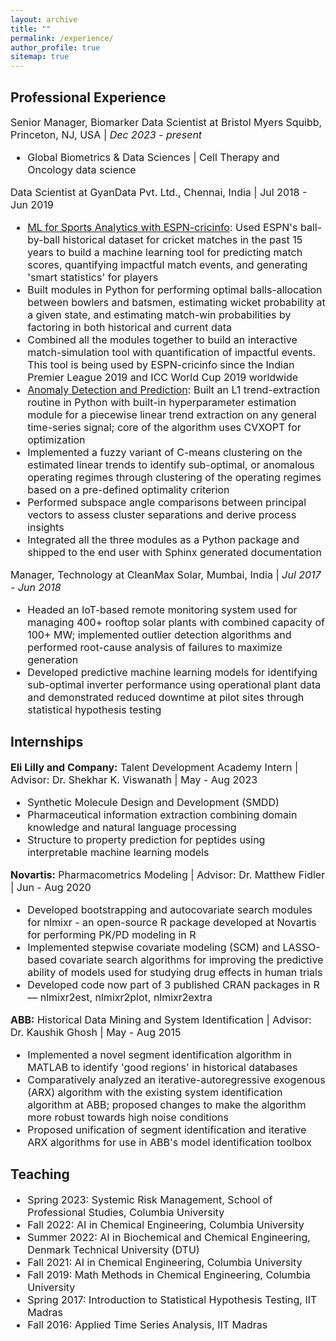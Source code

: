```yaml
---
layout: archive
title: ""
permalink: /experience/
author_profile: true
sitemap: true
---
```


<!-- 
## Overview
<img src='../files/overview.png' width="1200">
-->

## Professional Experience
<font size="3">Senior Manager, Biomarker Data Scientist at Bristol Myers Squibb, Princeton, NJ, USA | <i>Dec 2023 - present </i>
<ul>
<li> Global Biometrics & Data Sciences | Cell Therapy and Oncology data science </li>
</ul>
</font>

<font size="3">Data Scientist at GyanData Pvt. Ltd., Chennai, India | Jul 2018 - Jun 2019 
<ul>
<li> <a target="_blank" href='https://www.espncricinfo.com/story/_/id/26312451/launching-superstats,-new-language-cricket-analysis'>ML for Sports Analytics with ESPN-cricinfo</a>: Used ESPN's ball-by-ball historical dataset for cricket matches in the past 15 years to build a machine learning tool for predicting match scores, quantifying impactful match events, and generating 'smart statistics' for players </li>
<li> Built modules in Python for performing optimal balls-allocation between bowlers and batsmen, estimating wicket probability at a given state, and estimating match-win probabilities by factoring in both historical and current data</li>
<li> Combined all the modules together to build an interactive match-simulation tool with quantification of impactful events. This tool is being used by ESPN-cricinfo since the Indian Premier League 2019 and ICC World Cup 2019 worldwide </li>
<li> <u>Anomaly Detection and Prediction</u>: Built an L1 trend-extraction routine in Python with built-in hyperparameter estimation module for a piecewise linear trend extraction on any general time-series signal; core of the algorithm uses CVXOPT for optimization </li>
<li> Implemented a fuzzy variant of C-means clustering on the estimated linear trends to identify sub-optimal, or anomalous operating regimes through clustering of the operating regimes based on a pre-defined optimality criterion </li>
<li> Performed subspace angle comparisons between principal vectors to assess cluster separations and derive process insights </li>
<li> Integrated all the three modules as a Python package and shipped to the end user with Sphinx generated documentation </li>
</ul>
</font>

<font size="3">Manager, Technology at CleanMax Solar, Mumbai, India | <i>Jul 2017 - Jun 2018 </i>
<ul>
<li> Headed an IoT-based remote monitoring system used for managing 400+ rooftop solar plants with combined capacity of 100+ MW; implemented outlier detection algorithms and performed root-cause analysis of failures to maximize generation </li>
<li>Developed predictive machine learning models for identifying sub-optimal inverter performance using operational plant data and demonstrated reduced downtime at pilot sites through statistical hypothesis testing</li>
</ul>
</font>


<!-- 
<font size="3"><b>Data Scientist:</b> Anomaly Detection for Aluminum Smelting Operations | Advisor: Prof. Raghunathan Rengaswamy | July - Oct 2018  
<ul>
<li> Built an L1 trend-extraction routine in Python with built-in hyperparameter estimation module for a piecewise linear trend extraction on any general time-series signal; core of the algorithm uses CVXOPT for optimization </li>
<li> Implemented a fuzzy variant of C-means clustering on the estimated linear trends to identify sub-optimal, or anomalous operating regimes through clustering of the operating regimes based on a pre-defined optimality criterion </li>
<li> Performed subspace angle comparisons between principal vectors to assess cluster separations and derive process insights </li>
<li> Integrated all the three modules as a Python package and shipped to the end user with Sphinx generated documentation </li>
</ul>
</font>
-->


## Internships
<font size="3"> <b>Eli Lilly and Company:</b> Talent Development Academy Intern | Advisor: Dr. Shekhar K. Viswanath | May - Aug 2023 
<ul>
<li> Synthetic Molecule Design and Development (SMDD) </li>
<li> Pharmaceutical information extraction combining domain knowledge and natural language processing</li>
<li> Structure to property prediction for peptides using interpretable machine learning models</li>
</ul>
</font>

<font size="3"> <b>Novartis:</b> Pharmacometrics Modeling | Advisor: Dr. Matthew Fidler | Jun - Aug 2020 
<ul>
<li> Developed bootstrapping and autocovariate search modules for nlmixr - an open-source R package developed at Novartis for performing PK/PD modeling in R</li>
<li> Implemented stepwise covariate modeling (SCM) and LASSO-based covariate search algorithms for improving the predictive ability of models used for studying drug effects in human trials </li>
<li>Developed code now part of 3 published CRAN packages in R — nlmixr2est, nlmixr2plot, nlmixr2extra</li>
</ul>
</font>

<font size="3"> <b>ABB:</b> Historical Data Mining and System Identification | Advisor: Dr. Kaushik Ghosh | May - Aug 2015 
<ul>
<li> Implemented a novel segment identification algorithm in MATLAB to identify 'good regions' in historical databases </li>
<li> Comparatively analyzed an iterative-autoregressive exogenous (ARX) algorithm with the existing system identification algorithm at ABB; proposed changes to make the algorithm more robust towards high noise conditions </li>
<li> Proposed unification of segment identification and iterative ARX algorithms for use in ABB's model identification toolbox </li>
</ul>
</font>


## Teaching
<font size="3">
<ul>
<li>Spring 2023: Systemic Risk Management, School of Professional Studies, Columbia University</li>
<li>Fall 2022: AI in Chemical Engineering, Columbia University</li>
<li>Summer 2022: AI in Biochemical and Chemical Engineering, Denmark Technical University (DTU)</li>
<li>Fall 2021: AI in Chemical Engineering, Columbia University</li>
<li>Fall 2019: Math Methods in Chemical Engineering, Columbia University</li>
<li>Spring 2017: Introduction to Statistical Hypothesis Testing, IIT Madras</li>
<li>Fall 2016: Applied Time Series Analysis, IIT Madras</li>
</ul>
</font>




<!-- <font size="3">Data Scientist:<a href='https://www.espncricinfo.com/story/_/id/26312451/launching-superstats,-new-language-cricket-analysis'>Machine Learning for Sports Analytics with ESPN-cricinfo</a> &emsp; <a href='https://www.espncricinfo.com/story/_/id/26312451/launching-superstats,-new-language-cricket-analysis'> news article</a> <br>
Advisor: Prof. Raghunathan Rengaswamy | Nov 2018 - March 2019 &emsp;  <img style='vertical-align:bottom; display:inline;' src='../files/espn.png' width="95"> &emsp;  <img style='vertical-align:center; display:inline;' src='../files/espncricinfo.png' width="200"> 
<ul>
<li> Used ESPN's ball-by-ball historical dataset for cricket matches in the past 15 years to build a machine learning tool for predicting match scores, quantifying impactful match events, and generating 'smart statistics' for players </li>
<li> Implemented a recurrent neural network (RNN) and evaluated its performance in modeling the game dynamics </li>
<li> Built modules in Python for performing optimal balls-allocation between bowlers and batsmen, estimating wicket probability at a given state, and estimating match-win probabilities by factoring in both historical data and current </li>
<li> Combined all the modules together to build an interactive match-simulation tool with quantification of impactful events </li>
<li> This tool was used by ESPN-cricinfo during the Indian Premier League 2019 and ICC World Cup 2019 worldwide </li>
</ul>
</font>

<font size="3">Data Scientist:Anomaly Detection and Prediction for Aluminum Smelting Operations<img style='vertical-align:top; display:inline;' src='../files/ge.png' width="40"> &emsp;<br>
Advisor: Prof. Raghunathan Rengaswamy | July 2018 - Oct 2018  
<ul>
<li> Built an L1 trend-extraction routine in Python with built-in hyperparameter estimation module for a piecewise linear trend extraction on any general time-series signal; core of the algorithm uses CVXOPT for optimization </li>
<li> Implemented a fuzzy variant of C-means clustering on the estimated linear trends to identify sub-optimal, or anomalous operating regimes through clustering of the operating regimes based on a pre-defined optimality criterion </li>
<li> Performed subspace angle comparisons between principal vectors to assess cluster separations and derive process insights </li>
<li> Integrated all the three modules as a Python package and shipped to the end user with Sphinx generated documentation </li>
</ul>
</font> -->

<!-- ## Education
<hr style="height:5px;border:none;color:#333;background-color:#333;" />
<font size="4">
<ul>
 <li><b><i>2019 - present</i></b> &emsp; Ph.D. Candidate in Chemical Engineering, Columbia University, New York</li>
 <li><b><i>2017-19</i></b> &emsp;&emsp;&emsp;&emsp; Data Scientist roles with focus on Renewable Energy</li>
 <li><b><i>2017</i></b> &emsp;&emsp;&emsp;&emsp;&emsp;&emsp;Master of Technology (Dual Degree) in Chemical Engineering, IIT Madras</li>
 <li><b><i>2016</i></b> &emsp;&emsp;&emsp;&emsp;&emsp;&emsp;Bachelor of Technology (Dual Degree) in Chemical Engineering, IIT Madras</li>
</ul>
</font>
 -->
<!-- |Time|Degree|School|
|:-|:-|:-|
|09/2019 - Present | Ph.D. Candidate, Chemical Engineering | Columbia University, New York
|05/2017|Master of Technology (Dual Degree), Chemical Engineering | Indian Institute of Technology Madras
|05/2016|Bachelor of Technology (Dual Degree), Chemical Engineering |Indian Institute of Technology Madras -->

<!-- ## Teaching Assistant Positions
<hr style="height:5px;border:none;color:#333;background-color:#333;" />

<font size="4">
<ul>
<li><b>Spring 2023:</b> Systemic Risk Management, School of Professional Studies, Columbia University</li>
<li><b>Summer 2022:</b> Artificial Intelligence in Biochemical and Chemical Engineering, Denmark Technical University (DTU)</li>
<li><b>Fall 2021:</b> Artificial Intelligence in Chemical Engineering, Columbia University</li>
<li><b>Fall 2019:</b> Math Methods in Chemical Engineering, Columbia University</li>
<li><b>Spring 2017:</b> Introduction to Statistical Hypothesis Testing, IIT Madras</li>
<li><b>Fall 2016:</b> Applied Time Series Analysis, IIT Madras</li>
</ul>
</font> -->

<!-- ## Professional Service

|Time|Role|Organization|
|:-|:-|:-|
|2020 - Present|Reviewer|Journal of Computers and Chemical Engineering|
|2020 - Present|Reviewer|AIChE Journal|
|02/2020 - Present|Reviewer|Journal of Computers and Chemical Engineering|
 -->

<!-- ## Technical Strengths

|Category|Skills|
|:-|:-|
|Language           |Python, R, MATLAB, SQL, HTML, and LaTeX|
|Simulation         |SimuLink and Aspen HYSYS|
 -->
<!-- ## Professional Experience
<hr style="height:5px;border:none;color:#333;background-color:#333;" /> -->

<!-- <font size="3"><b>Modeling Enhanced Enzyme Diffusion in the Presence of Substrates</b><br>
Advisor: Prof. Kyle Bishop | Sep 2019 - Nov 2019  
<ul>
<li>Modeled enhanced enzyme diffusion using a Bayesian data analysis framework in Python; used enzyme trajectories data obtained from single molecule imaging techniques for tracking enzyme movements </li>
<li> Evaluated possibility of anisotropic diffusion through a statistical hypothesis test using F-test on displacements </li>
<li>Proposed Markov-Chain Monte Carlo (MCMC) simulations combined with k-means clustering for modeling diffusion for the different enzyme oligomerization forms; obtained probabilistic distributions capturing uncertainty in the estimates </li>
<li> Demonstrated significant variations in diffusion coefficients across the possible oligomerization states of the enzyme </li>
</ul>
</font> -->

<!-- <font size="4"><b>Data Scientist:</b> <a href='https://www.espncricinfo.com/story/_/id/26312451/launching-superstats,-new-language-cricket-analysis'>Machine Learning for Sports Analytics with ESPN-cricinfo</a> &emsp; <a href='https://www.espncricinfo.com/story/_/id/26312451/launching-superstats,-new-language-cricket-analysis'> news article</a> <br>
Advisor: Prof. Raghunathan Rengaswamy | Nov 2018 - March 2019 &emsp;  <img style='vertical-align:bottom; display:inline;' src='../files/espn.png' width="95"> &emsp;  <img style='vertical-align:center; display:inline;' src='../files/espncricinfo.png' width="200"> 
<ul>
<li> Used ESPN's ball-by-ball historical dataset for cricket matches in the past 15 years to build a machine learning tool for predicting match scores, quantifying impactful match events, and generating 'smart statistics' for players </li>
<li> Implemented a recurrent neural network (RNN) and evaluated its performance in modeling the game dynamics </li>
<li> Built modules in Python for performing optimal balls-allocation between bowlers and batsmen, estimating wicket probability at a given state, and estimating match-win probabilities by factoring in both historical data and current </li>
<li> Combined all the modules together to build an interactive match-simulation tool with quantification of impactful events </li>
<li> This tool was used by ESPN-cricinfo during the Indian Premier League 2019 and ICC World Cup 2019 worldwide </li>
</ul>
</font> -->

<!-- <font size="4"><b>Data Scientist:</b> Anomaly Detection and Prediction for Aluminum Smelting Operations<img style='vertical-align:top; display:inline;' src='../files/ge.png' width="40"> &emsp;<br>
Advisor: Prof. Raghunathan Rengaswamy | July 2018 - Oct 2018  
<ul>
<li> Built an L1 trend-extraction routine in Python with built-in hyperparameter estimation module for a piecewise linear trend extraction on any general time-series signal; core of the algorithm uses CVXOPT for optimization </li>
<li> Implemented a fuzzy variant of C-means clustering on the estimated linear trends to identify sub-optimal, or anomalous operating regimes through clustering of the operating regimes based on a pre-defined optimality criterion </li>
<li> Performed subspace angle comparisons between principal vectors to assess cluster separations and derive process insights </li>
<li> Integrated all the three modules as a Python package and shipped to the end user with Sphinx generated documentation </li>
</ul>
</font> -->

<!-- <font size="3"><b>Optimal Filtering using PCA based Dynamic Models</b><br>
Advisor: Prof. Arun Tangirala and Prof. Shankar Narasimhan | June 2016 - May 2017
<ul>
<li> Studied and implemented a novel identification technique called dynamic iterative principal component analysis (DIPCA) in MATLAB that takes in process data and estimates model order, parameters, and measurement error variances </li>
<li> Proposed a layered optimal data reconciliation and model validation approach based on an errors-in-variables Kalman-filter to handle dynamic input-output variables that the principal component analysis (PCA) framework is unable to handle </li>
<li> Demonstrated efficacy of this approach on a physical 'two-tank liquid level' case study in obtaining noise-free variable estimates and performing a selective model validation similar to residual analysis in classical system identification </li>
</ul>
</font> -->

<!-- <hr style="border-top: dotted 2px;" />

<font size="4"> <b>Research Internship:</b> Pharmacokinetic-Pharmacodynamic Modeling in R&emsp; <img style='vertical-align:bottom; display:inline;' src='../files/novartis.png' width="120"><br>
Advisor: Dr. Matthew Fidler, Novartis | Jun 2020 - Aug 2020 
<ul>
<li> Developed bootstrapping and autocovariate search modules for nlmixr - an open-source R package developed at Novartis for performing PK/PD modeling in R</li>
<li> Implemented stepwise covariate modeling (SCM) and LASSO-based covariate search algorithms for improving the predictive ability of models used for studying drug effects in human trials. </li>
</ul>
</font>

<font size="4"> <b>Research Internship:</b> Historical Data Mining and System Identification &emsp;  <img style='vertical-align:bottom; display:inline;' src='../files/abb.png' width="75"><br>
Advisor: Dr. Kaushik Ghosh, ASEA Brown Boveri (ABB) Research Centre | May 2015 - Aug 2015 
<ul>
<li> Implemented a novel segment identification algorithm in MATLAB to identify 'good regions' in historical databases </li>
<li> Comparatively analyzed an iterative-autoregressive exogenous (ARX) algorithm with the existing system identification algorithm at ABB; proposed changes to make the algorithm more robust towards high noise conditions </li>
<li> Proposed unification of segment identification and iterative ARX algorithms for use in ABB's model identification toolbox </li>
</ul>
</font> -->

<!-- <font size="3"> <b>SARIMA modeling and Speech Data Analysis using Spectrogram</b><br>
Advisor: Prof. Arun Tangirala | July 2015 - Dec 2015
<ul>
<li> Modeled monthly measles cases reported in New York City for the last 44 years using R as a Seasonal ARIMA model </li>
<li> Implemented spectrogram approach in R to separate noise from an overlapping amplitude and frequency modulated signal </li>
</ul>
</font>
 -->
